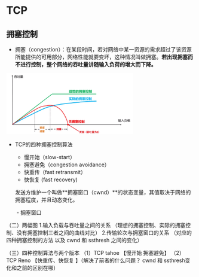 # TCP

## 拥塞控制

- 拥塞（congestion）：在某段时间，若对网络中某一资源的需求超过了该资源所能提供的可用部分，网络性能就要变坏，这种情况叫做拥塞。**若出现拥塞而不进行控制，整个网络的吞吐量讲随输入负荷的增大而下降。**

<img src=".\tcp\拥塞控制-吞吐量与输入负载关系.png" alt="image-20210128100608402" style="zoom: 33%;" />

- TCP的四种拥塞控制算法

  - 慢开始（slow-start）
  - 拥塞避免（congestion avoidance）
  - 快重传（fast retransmit）
  - 快恢复 (fast recovery)

  发送方维护一个叫做**拥塞窗口（cwnd）**的状态变量，其值取决于网络的拥塞程度，并且动态变化。

  ​	- 拥塞窗口

（二）两幅图
1.输入负载与吞吐量之间的关系 （理想的拥塞控制、实际的拥塞控制、没有拥塞控制三者之间的曲线对比）
2.传输轮次与拥塞窗口的关系    （对应的四种拥塞控制的方法 以及 cwnd 和 ssthresh 之间的变化）

（三）四种控制算法与两个版本
（1）TCP tahoe   【慢开始 拥塞避免】
（2）TCP Reno    【快重传、快恢复 】（解决了前者的什么问题？ cwnd 和 ssthresh变化和之前的区别在哪）